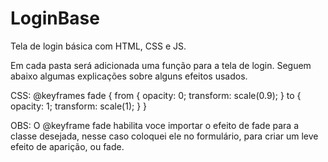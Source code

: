 # LoginBase
Tela de login básica com HTML, CSS e JS.

Em cada pasta será adicionada uma função para a tela de login. Seguem abaixo algumas explicações sobre alguns efeitos usados.

CSS: 
@keyframes fade {
    from {
      opacity: 0;
      transform: scale(0.9);
    }
    to {
      opacity: 1;
      transform: scale(1);
    }
  }

OBS: O @keyframe fade habilita voce importar o efeito de fade para a classe desejada, nesse caso coloquei ele no formulário, para criar um leve efeito de aparição, ou fade.  
